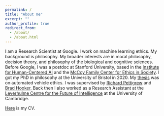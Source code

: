 ```yaml
---
permalink: /
title: "About me"
excerpt: ""
author_profile: true
redirect_from: 
  - /about/
  - /about.html
---
```


I am a Research Scientist at Google. I work on machine learning ethics. My background is philosophy. My broader interests are in moral philosophy, decision theory, and philosophy of the biological and cognitive sciences. Before Google, I was a postdoc at Stanford University, based in the [Institute for Human-Centered AI](https://hai.stanford.edu/) and the [McCoy Family Center for Ethics in Society](https://ethicsinsociety.stanford.edu/). I got my PhD in philosophy at the University of Bristol in 2020. My [thesis](https://research-information.bris.ac.uk/ws/portalfiles/portal/243368588/Pure_Thesis.pdf) was on automated vehicle ethics. I was supervised by [Richard Pettigrew](https://richardpettigrew.com/) and [Brad Hooker](https://en.wikipedia.org/wiki/Brad_Hooker). Back then I also worked as a Research Assistant at the [Leverhulme Centre for the Future of Intelligence](http://lcfi.ac.uk) at the University of Cambridge.

[Here](https://geoffkeeling.github.io/files/CV.pdf) is my CV.
